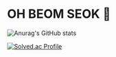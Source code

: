 # OH BEOM SEOK 🌱

![Anurag's GitHub stats](https://github-readme-stats.vercel.app/api?username=ohbeomseok&show_icons=true&theme=radical)

[![Solved.ac Profile](http://mazassumnida.wtf/api/v2/generate_badge?boj=oh2279)](https://solved.ac/oh2279/)


<!--
**oh2279/oh2279** is a ✨ _special_ ✨ repository because its `README.md` (this file) appears on your GitHub profile.

Here are some ideas to get you started:

- 🔭 I’m currently working on ...
- 🌱 I’m currently learning ...
- 👯 I’m looking to collaborate on ...
- 🤔 I’m looking for help with ...
- 💬 Ask me about ...
- 📫 How to reach me: ...
- 😄 Pronouns: ...
- ⚡ Fun fact: ...
-->
